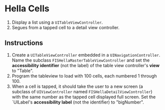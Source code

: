 # Hella Cells

1. Display a list using a `UITableViewController`.
2. Segues from a tapped cell to a detail view controller.

## Instructions

1. Create a `UITableViewController` embedded in a `UINavigationController`. Name the subclass `FISHellaMasterTableViewController` and set the **accessibility identifier** (not the label) of the table view controller's **view** to "Table".
2. Program the tableview to load with 100 cells, each numbered 1 through 100.
3. When a cell is tapped, it should take the user to a new screen (a subclass of `UIViewController` named `FISHellaDetailViewController`) with the same number as the tapped cell displayed full screen. Set the `UILabel's **accessibility label** (not the identifier) to "bigNumber".
